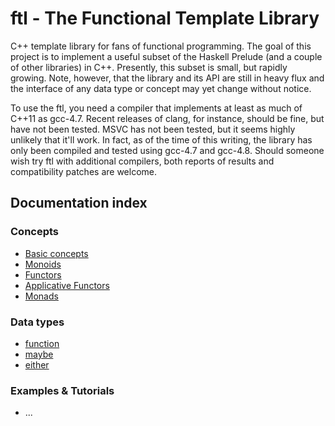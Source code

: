ftl - The Functional Template Library
=====================================

C++ template library for fans of functional programming. The goal of this project is to implement a useful subset of the Haskell Prelude (and a couple of other libraries) in C++. Presently, this subset is small, but rapidly growing. Note, however, that the library and its API are still in heavy flux and the interface of any data type or concept may yet change without notice.

To use the ftl, you need a compiler that implements at least as much of C++11 as gcc-4.7. Recent releases of clang, for instance, should be fine, but have not been tested. MSVC has not been tested, but it seems highly unlikely that it'll work. In fact, as of the time of this writing, the library has only been compiled and tested using gcc-4.7 and gcc-4.8. Should someone wish try ftl with additional compilers, both reports of results and compatibility patches are welcome.

Documentation index
-------------------
### Concepts
* [Basic concepts](docs/Concepts.md)
* [Monoids](docs/Monoid.md)
* [Functors](docs/Functor.md)
* [Applicative Functors](docs/Applicative.md)
* [Monads](docs/Monad.md)

### Data types
* [function](docs/Function.md)
* [maybe](docs/Maybe.md)
* [either](docs/Either.md)

### Examples & Tutorials
* ...


